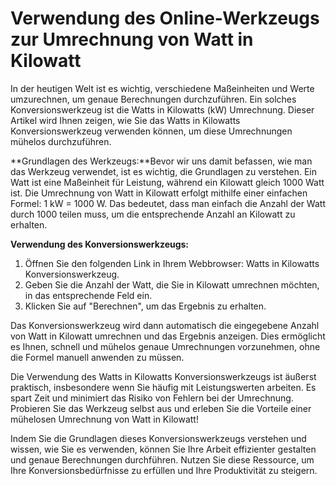 Verwendung des Online-Werkzeugs zur Umrechnung von Watt in Kilowatt
===================================================================

In der heutigen Welt ist es wichtig, verschiedene Maßeinheiten und Werte umzurechnen, um genaue Berechnungen durchzuführen. Ein solches Konversionswerkzeug ist die Watts in Kilowatts (kW) Umrechnung. Dieser Artikel wird Ihnen zeigen, wie Sie das Watts in Kilowatts Konversionswerkzeug verwenden können, um diese Umrechnungen mühelos durchzuführen.

**Grundlagen des Werkzeugs:**Bevor wir uns damit befassen, wie man das Werkzeug verwendet, ist es wichtig, die Grundlagen zu verstehen. Ein Watt ist eine Maßeinheit für Leistung, während ein Kilowatt gleich 1000 Watt ist. Die Umrechnung von Watt in Kilowatt erfolgt mithilfe einer einfachen Formel: 1 kW = 1000 W. Das bedeutet, dass man einfach die Anzahl der Watt durch 1000 teilen muss, um die entsprechende Anzahl an Kilowatt zu erhalten.

**Verwendung des Konversionswerkzeugs:**

1. Öffnen Sie den folgenden Link in Ihrem Webbrowser: Watts in Kilowatts Konversionswerkzeug.
2. Geben Sie die Anzahl der Watt, die Sie in Kilowatt umrechnen möchten, in das entsprechende Feld ein.
3. Klicken Sie auf "Berechnen", um das Ergebnis zu erhalten.

Das Konversionswerkzeug wird dann automatisch die eingegebene Anzahl von Watt in Kilowatt umrechnen und das Ergebnis anzeigen. Dies ermöglicht es Ihnen, schnell und mühelos genaue Umrechnungen vorzunehmen, ohne die Formel manuell anwenden zu müssen.

Die Verwendung des Watts in Kilowatts Konversionswerkzeugs ist äußerst praktisch, insbesondere wenn Sie häufig mit Leistungswerten arbeiten. Es spart Zeit und minimiert das Risiko von Fehlern bei der Umrechnung. Probieren Sie das Werkzeug selbst aus und erleben Sie die Vorteile einer mühelosen Umrechnung von Watt in Kilowatt!

Indem Sie die Grundlagen dieses Konversionswerkzeugs verstehen und wissen, wie Sie es verwenden, können Sie Ihre Arbeit effizienter gestalten und genaue Berechnungen durchführen. Nutzen Sie diese Ressource, um Ihre Konversionsbedürfnisse zu erfüllen und Ihre Produktivität zu steigern.
